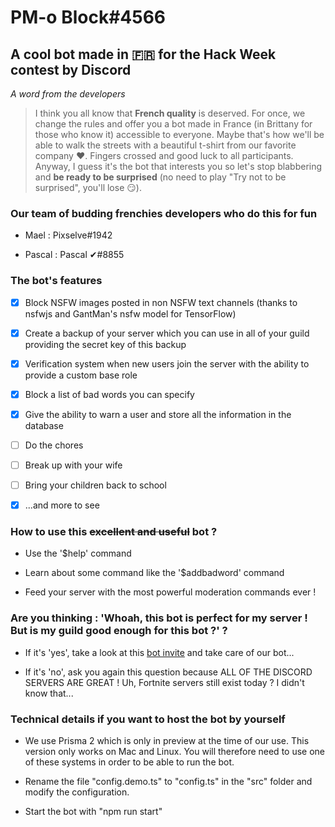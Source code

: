 # PM-o Block#4566


## A cool bot made in 🇫🇷 for the Hack Week contest by Discord

*A word from the developers*
>I think you all know that **French quality** is deserved.
>For once, we change the rules and offer you a bot made in France (in Brittany for those who know it) accessible to everyone.
>Maybe that's how we'll be able to walk the streets with a beautiful t-shirt from our favorite company ❤. Fingers crossed and good luck to all participants.
>Anyway, I guess it's the bot that interests you so let's stop blabbering and **be ready to be surprised** (no need to play "Try not to be surprised", you'll lose :smirk:).



### Our team of budding frenchies developers who do this for fun

- Mael : Pixselve#1942

- Pascal : Pascal ✔#8855


### The bot's features

- [x] Block NSFW images posted in non NSFW text channels (thanks to nsfwjs and GantMan's nsfw model for TensorFlow)

- [x] Create a backup of your server which you can use in all of your guild providing the secret key of this backup

- [x] Verification system when new users join the server with the ability to provide a custom base role

- [x] Block a list of bad words you can specify

- [x] Give the ability to warn a user and store all the information in the database

- [ ] Do the chores

- [ ] Break up with your wife

- [ ] Bring your children back to school

- [x] ...and more to see


### How to use this ~~excellent and useful~~ bot ?

- Use the '$help' command

- Learn about some command like the '$addbadword' command

- Feed your server with the most powerful moderation commands ever !


### Are you thinking : 'Whoah, this bot is perfect for my server ! But is my guild good enough for this bot ?' ?

- If it's 'yes', take a look at this [bot invite](https://discordapp.com/oauth2/authorize?client_id=591947906664235008&scope=bot&permissions=8) and take care of our bot...

- If it's 'no', ask you again this question because ALL OF THE DISCORD SERVERS ARE GREAT ! Uh, Fortnite servers still exist today ? I didn't know that...

### Technical details if you want to host the bot by yourself

- We use Prisma 2 which is only in preview at the time of our use. This version only works on Mac and Linux. You will therefore need to use one of these systems in order to be able to run the bot.

- Rename the file "config.demo.ts" to "config.ts" in the "src" folder and modify the configuration.

- Start the bot with "npm run start"